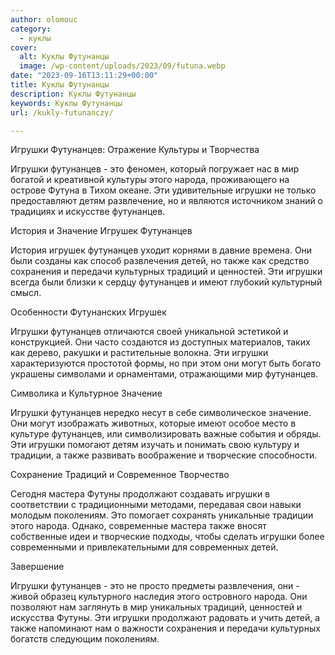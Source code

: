 ```yaml
---
author: olomouc
category:
  - куклы
cover:
  alt: Куклы Футунанцы
  image: /wp-content/uploads/2023/09/futuna.webp
date: "2023-09-16T13:11:29+00:00"
title: Куклы Футунанцы
description: Куклы Футунанцы
keywords: Куклы Футунанцы
url: /kukly-futunanczy/

---
```

Игрушки Футунанцев: Отражение Культуры и Творчества

Игрушки футунанцев \- это феномен, который погружает нас в мир богатой и креативной культуры этого народа, проживающего на острове Футуна в Тихом океане. Эти удивительные игрушки не только предоставляют детям развлечение, но и являются источником знаний о традициях и искусстве футунанцев.

История и Значение Игрушек Футунанцев

История игрушек футунанцев уходит корнями в давние времена. Они были созданы как способ развлечения детей, но также как средство сохранения и передачи культурных традиций и ценностей. Эти игрушки всегда были близки к сердцу футунанцев и имеют глубокий культурный смысл.

Особенности Футунанских Игрушек

Игрушки футунанцев отличаются своей уникальной эстетикой и конструкцией. Они часто создаются из доступных материалов, таких как дерево, ракушки и растительные волокна. Эти игрушки характеризуются простотой формы, но при этом они могут быть богато украшены символами и орнаментами, отражающими мир футунанцев.

Символика и Культурное Значение

Игрушки футунанцев нередко несут в себе символическое значение. Они могут изображать животных, которые имеют особое место в культуре футунанцев, или символизировать важные события и обряды. Эти игрушки помогают детям изучать и понимать свою культуру и традиции, а также развивать воображение и творческие способности.

Сохранение Традиций и Современное Творчество

Сегодня мастера Футуны продолжают создавать игрушки в соответствии с традиционными методами, передавая свои навыки молодым поколениям. Это помогает сохранять уникальные традиции этого народа. Однако, современные мастера также вносят собственные идеи и творческие подходы, чтобы сделать игрушки более современными и привлекательными для современных детей.

Завершение

Игрушки футунанцев \- это не просто предметы развлечения, они \- живой образец культурного наследия этого островного народа. Они позволяют нам заглянуть в мир уникальных традиций, ценностей и искусства Футуны. Эти игрушки продолжают радовать и учить детей, а также напоминают нам о важности сохранения и передачи культурных богатств следующим поколениям.

